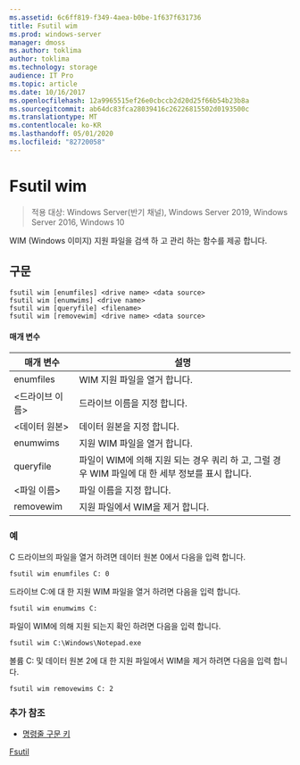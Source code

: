```yaml
---
ms.assetid: 6c6ff819-f349-4aea-b0be-1f637f631736
title: Fsutil wim
ms.prod: windows-server
manager: dmoss
ms.author: toklima
author: toklima
ms.technology: storage
audience: IT Pro
ms.topic: article
ms.date: 10/16/2017
ms.openlocfilehash: 12a9965515ef26e0cbccb2d20d25f66b54b23b8a
ms.sourcegitcommit: ab64dc83fca28039416c26226815502d0193500c
ms.translationtype: MT
ms.contentlocale: ko-KR
ms.lasthandoff: 05/01/2020
ms.locfileid: "82720058"
---
```

# <a name="fsutil-wim"></a>Fsutil wim
> 적용 대상: Windows Server(반기 채널), Windows Server 2019, Windows Server 2016, Windows 10

WIM (Windows 이미지) 지원 파일을 검색 하 고 관리 하는 함수를 제공 합니다.

## <a name="syntax"></a>구문

```
fsutil wim [enumfiles] <drive name> <data source>
fsutil wim [enumwims] <drive name>
fsutil wim [queryfile] <filename>
fsutil wim [removewim] <drive name> <data source>
```

#### <a name="parameters"></a>매개 변수

|매개 변수|설명|
|-------------|---------------|
|enumfiles|WIM 지원 파일을 열거 합니다.|
|\<드라이브 이름>|드라이브 이름을 지정 합니다.|
|\<데이터 원본>|데이터 원본을 지정 합니다.|
|enumwims|지원 WIM 파일을 열거 합니다.|
|queryfile|파일이 WIM에 의해 지원 되는 경우 쿼리 하 고, 그럴 경우 WIM 파일에 대 한 세부 정보를 표시 합니다.|
|\<파일 이름>|파일 이름을 지정 합니다.|
|removewim|지원 파일에서 WIM을 제거 합니다.|




### <a name="examples"></a>예

C 드라이브의 파일을 열거 하려면 데이터 원본 0에서 다음을 입력 합니다.

```
fsutil wim enumfiles C: 0
```

드라이브 C:에 대 한 지원 WIM 파일을 열거 하려면 다음을 입력 합니다.

```
fsutil wim enumwims C:
```

파일이 WIM에 의해 지원 되는지 확인 하려면 다음을 입력 합니다.

```
fsutil wim C:\Windows\Notepad.exe
```

볼륨 C: 및 데이터 원본 2에 대 한 지원 파일에서 WIM을 제거 하려면 다음을 입력 합니다.

```
fsutil wim removewims C: 2
```

### <a name="additional-references"></a>추가 참조
- [명령줄 구문 키](command-line-syntax-key.md)

[Fsutil](Fsutil.md)